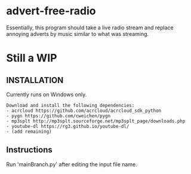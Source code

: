 # advert-free-radio
Essentially, this program should take a live radio stream and replace annoying adverts by music similar to what was streaming.

# Still a WIP
## INSTALLATION
Currently runs on Windows only. 
```
Download and install the following dependencies:
- acrcloud https://github.com/acrcloud/acrcloud_sdk_python
- pygn https://github.com/cweichen/pygn
- mp3splt http://mp3splt.sourceforge.net/mp3splt_page/downloads.php
- youtube-dl https://rg3.github.io/youtube-dl/
- (add remaining)
```
## Instructions 
Run 'mainBranch.py' after editing the input file name.
